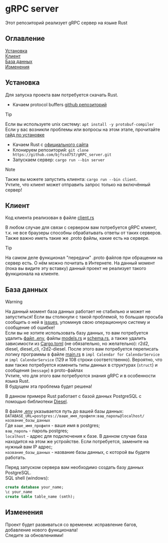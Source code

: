 # gRPC server

Этот репозиторий реализует gRPC сервер на языке Rust

## Оглавление

[Установка](#установка)\
[Клиент](#клиент)\
[База данных](#база-данных)\
[Изменения](#изменения)

## Установка

Для запуска проекта вам потребуется скачать Rust.

* Качаем protocol buffers [github репозиторий](https://github.com/protocolbuffers/protobuf)

> [!TIP]
> Если вы используете unix систему: ```apt install -y protobuf-compiler```
> Если у вас возникли проблемы или вопросы на этом этапе, прочитайте [гайд по установке](https://grpc.io/docs/protoc-installation/)

* Качаем Rust с [официального сайта](https://www.rust-lang.org/ru/tools/install)
* Клонируем репозиторий: ```git clone https://github.com/bjfssd757/gRPC_server.git```
* Запускаем сервер: ```cargo run --bin server```

> [!NOTE]
> Также вы можете запустить клиента: ```cargo run --bin client```.\
> Учтите, что клиент может отправить запрос только на включённый сервер!

## Клиент

Код клиента реализован в файле [client.rs](src/client.rs)

В любом случае для связи с сервером вам потребуется gRPC клиент, т.к. не все браузеры способны обрабатывать ответы от таких серверов. Также важно иметь такие же .proto файлы, какие есть на сервере.

> [!TIP]
> На самом деле функционал "передачи" .proto файлов при обращении на сервер есть. О нём можно почитать в Интернете. На данный момент (пока вы видите эту вставку) данный проект не реализует такого функционала на клиенте.

## База данных

> [!WARNING]
> На данный момент база данных работает не стабильно и может не запуститься! Если вы столкнули с такой проблемой, то большая просьба сообщить о ней в [issues](https://github.com/bjfssd757/gRPC_server/issues), упоминув свою операционную систему и сообщение об ошибке!\
> Если вы не хотите использовать базу данных, то вам потребуется удалить [файл .env](.env), файлы [models.rs](src/models.rs) и [schema.rs](src/schema.rs), а также удалить зависимости из [Cargo.toml](Cargo.toml) (не обязательно, но желательно): r2d2, diesel, diesel_cli, r2d2-diesel. После этого вам потребуется переписать логику программы в файле [main.rs](src/main.rs) в ```impl Calendar for CalendarService``` и ```impl CalendarService``` (129 и 108 строки соответственно). Вероятно, что вам также потребуется изменить типы данных в структурах (```struct```) и сообщения (```message```) в proto-файлах\
> Учтите, что для этого вам потребуются знания gRPC и в особенности языка Rust.\
> В будущем эта проблема будет решена!

В данном примере Rust работает с базой данных PostgreSQL с помощью библиотеки [Diesel](https://diesel.rs/).

В файле [.env](.env) указывается путь до вашей базы данных:
```DATABASE_URL=postgres://ваше_имя_профиля:ваш_пароль@localhost/название_базы_данных```\
Где ```ваше_имя_профиля``` - ваше имя в postgres;\
```ваш_пароль``` - пароль postgres;\
```localhost``` - адрес для подключения к базе. В данном случае база находится на этом же устройстве. Если потребуется, замените на нужный вам IP адрес;\
```название_базы_данных``` - название базы данных, с которой вы будете работать.

Перед запуском сервера вам необходимо создать базу данных PostgreSQL.\
SQL shell (windows):

```sql
create database your_name;
\c your_name
create table table_name (smth);
```

## Изменения

Проект будет развиваться со временем: исправление багов, добавление нового функционала!\
Следите за обновлениями!
